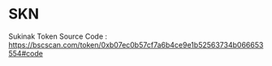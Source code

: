 # SKN
Sukinak Token Source Code : https://bscscan.com/token/0xb07ec0b57cf7a6b4ce9e1b52563734b066653554#code
